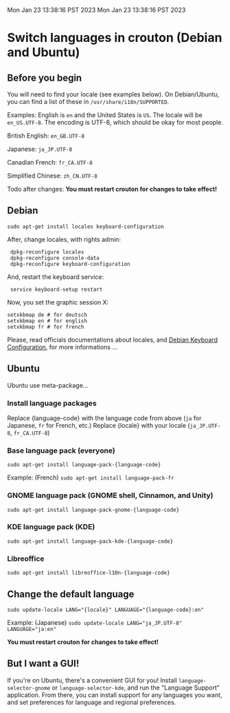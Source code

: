 Mon Jan 23 13:38:16 PST 2023
Mon Jan 23 13:38:16 PST 2023
# Switch languages in crouton (Debian and Ubuntu)
## Before you begin
You will need to find your locale (see examples below). On Debian/Ubuntu, you can find a list of these in `/usr/share/i18n/SUPPORTED`.

Examples: English is `en` and the United States is `US`. The locale will be `en_US.UTF-8`. The encoding is UTF-8, which should be okay for most people.

British English: `en_GB.UTF-8`

Japanese: `ja_JP.UTF-8`

Canadian French: `fr_CA.UTF-8`

Simplified Chinese: `zh_CN.UTF-8`

Todo after changes:
**You must restart crouton for changes to take effect!**

## Debian
``` 
sudo apt-get install locales keyboard-configuration
```
After, change locales, with rights admin:

```
 dpkg-reconfigure locales
 dpkg-reconfigure console-data
 dpkg-reconfigure keyboard-configuration
```
And, restart the keyboard service:
```
 service keyboard-setup restart
```
Now, you set the graphic session X:

```
setxkbmap de # for deutsch
setxkbmap en # for english
setxkbmap fr # for french
```

Please, read officials documentations about locales, and [Debian Keyboard Configuration](https://wiki.debian.org/Keyboard), for more informations ... 

## Ubuntu

Ubuntu use meta-package...

### Install language packages

Replace {language-code} with the language code from above (`ja` for Japanese, `fr` for French, etc.)
Replace {locale} with your locale (`ja_JP.UTF-8`, `fr_CA.UTF-8`)

### Base language pack (everyone)
```
sudo apt-get install language-pack-{language-code}
```
Example: (French) `sudo apt-get install language-pack-fr`
### GNOME language pack (GNOME shell, Cinnamon, and Unity)
```
sudo apt-get install language-pack-gnome-{language-code}
```
### KDE language pack (KDE)
```
sudo apt-get install language-pack-kde-{language-code}
```
### Libreoffice
`sudo apt-get install libreoffice-l10n-{language-code}`

## Change the default language
```
sudo update-locale LANG="{locale}" LANGUAGE="{language-code}:en"
```
Example: (Japanese) `sudo update-locale LANG="ja_JP.UTF-8" LANGUAGE="ja:en"`

**You must restart crouton for changes to take effect!**

## But I want a GUI!
If you're on Ubuntu, there's a convenient GUI for you! Install `language-selector-gnome` or `language-selector-kde`, and run the "Language Support" application. From there, you can install support for any languages you want, and set preferences for language and regional preferences.